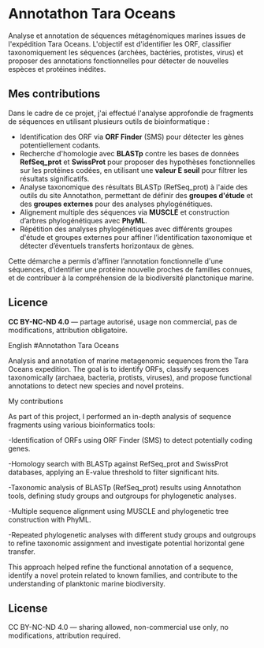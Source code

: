 # Annotathon Tara Oceans

Analyse et annotation de séquences métagénomiques marines issues de l'expédition Tara Oceans. L'objectif est d'identifier les ORF, classifier taxonomiquement les séquences (archées, bactéries, protistes, virus) et proposer des annotations fonctionnelles pour détecter de nouvelles espèces et protéines inédites.

## Mes contributions

Dans le cadre de ce projet, j'ai effectué l'analyse approfondie de fragments de séquences en utilisant plusieurs outils de bioinformatique :

- Identification des ORF via **ORF Finder** (SMS) pour détecter les gènes potentiellement codants.  
- Recherche d'homologie avec **BLASTp** contre les bases de données **RefSeq_prot** et **SwissProt** pour proposer des hypothèses fonctionnelles sur les protéines codées, en utilisant une **valeur E seuil** pour filtrer les résultats significatifs.  
- Analyse taxonomique des résultats BLASTp (RefSeq_prot) à l'aide des outils du site Annotathon, permettant de définir des **groupes d'étude** et des **groupes externes** pour des analyses phylogénétiques.  
- Alignement multiple des séquences via **MUSCLE** et construction d’arbres phylogénétiques avec **PhyML**.  
- Répétition des analyses phylogénétiques avec différents groupes d'étude et groupes externes pour affiner l’identification taxonomique et détecter d’éventuels transferts horizontaux de gènes.

Cette démarche a permis d’affiner l’annotation fonctionnelle d'une séquences, d’identifier une protéine nouvelle proches de familles connues, et de contribuer à la compréhension de la biodiversité planctonique marine.

## Licence

**CC BY-NC-ND 4.0** — partage autorisé, usage non commercial, pas de modifications, attribution obligatoire.

English
#Annotathon Tara Oceans

Analysis and annotation of marine metagenomic sequences from the Tara Oceans expedition.
The goal is to identify ORFs, classify sequences taxonomically (archaea, bacteria, protists, viruses), and propose functional annotations to detect new species and novel proteins.

My contributions

As part of this project, I performed an in-depth analysis of sequence fragments using various bioinformatics tools:

-Identification of ORFs using ORF Finder (SMS) to detect potentially coding genes.

-Homology search with BLASTp against RefSeq_prot and SwissProt databases, applying an E-value threshold to filter significant hits.

-Taxonomic analysis of BLASTp (RefSeq_prot) results using Annotathon tools, defining study groups and outgroups for phylogenetic analyses.

-Multiple sequence alignment using MUSCLE and phylogenetic tree construction with PhyML.

-Repeated phylogenetic analyses with different study groups and outgroups to refine taxonomic assignment and investigate potential horizontal gene transfer.

This approach helped refine the functional annotation of a sequence, identify a novel protein related to known families, and contribute to the understanding of planktonic marine biodiversity.

## License

CC BY-NC-ND 4.0 — sharing allowed, non-commercial use only, no modifications, attribution required.